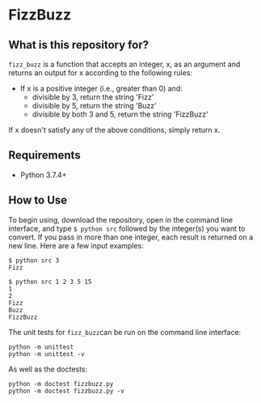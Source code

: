 # FizzBuzz

## What is this repository for?

``fizz_buzz`` is a function that accepts an integer, x, as an argument and returns an output for x according to the following rules:
* If x is a positive integer (i.e., greater than 0) and:
    * divisible by 3, return the string 'Fizz'
    * divisible by 5, return the string 'Buzz'
    * divisible by both 3 and 5, return the string 'FizzBuzz'

If x doesn't satisfy any of the above conditions, simply return x.

## Requirements

* Python 3.7.4+

## How to Use
To begin using, download the repository, open in the command line interface, and type `$ python src` followed by the integer(s) you want to convert. If you pass in more than one integer, each result is returned on a new line. Here are a few input examples:

```
$ python src 3   
Fizz

$ python src 1 2 3 5 15
1
2
Fizz
Buzz
FizzBuzz
```

The unit tests for ``fizz_buzz``can be run on the command line interface:

```
python -m unittest
python -m unittest -v
```

As well as the doctests:

```
python -m doctest fizzbuzz.py 
python -m doctest fizzbuzz.py -v
```